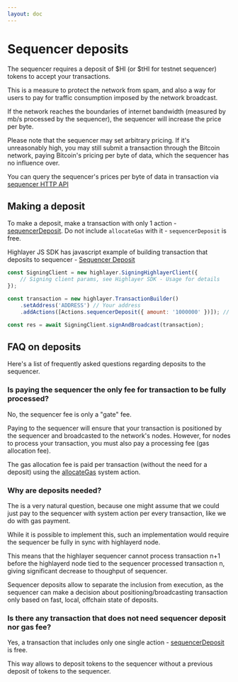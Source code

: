 ```yaml
---
layout: doc
---
```

# Sequencer deposits

The sequencer requires a deposit of $HI (or $tHI for testnet sequencer) tokens to accept your transactions.

This is a measure to protect the network from spam, and also a way for users to pay for traffic consumption imposed by the network broadcast.

If the network reaches the boundaries of internet bandwidth (measured by mb/s processed by the sequencer), the sequencer will increase the price per byte.

Please note that the sequencer may set arbitrary pricing. If it's unreasonably high, you may still submit a transaction through the Bitcoin network, paying Bitcoin's pricing per byte of data, which the sequencer has no influence over.

You can query the sequencer's prices per byte of data in transaction via [sequencer HTTP API](/general-documentation/http-api.md#fetch-pricing-per-byte)

## Making a deposit

To make a deposit, make a transaction with only 1 action - [sequencerDeposit](/general-documentation/system-actions.md#sequencerdeposit). Do not include `allocateGas` with it - `sequencerDeposit` is free.

Highlayer JS SDK has javascript example of building transaction that deposits to sequencer - [Sequencer Deposit](/highlayer-sdk/transactions.md#sequencer-deposit)

```js
const SigningClient = new highlayer.SigningHighlayerClient({
    // Signing client params, see Highlayer SDK - Usage for details
});

const transaction = new highlayer.TransactionBuilder()
	.setAddress('ADDRESS') // Your address
	.addActions([Actions.sequencerDeposit({ amount: '1000000' })]); // Amount in Alans

const res = await SigningClient.signAndBroadcast(transaction);
```

## FAQ on deposits 

Here's a list of frequently asked questions regarding deposits to the sequencer.

### Is paying the sequencer the only fee for transaction to be fully processed?

No, the sequencer fee is only a "gate" fee.

Paying to the sequencer will ensure that your transaction is positioned by the sequencer and broadcasted to the network's nodes. However, for nodes to process your transaction, you must also pay a processing fee (gas allocation fee).

The gas allocation fee is paid per transaction (without the need for a deposit) using the [allocateGas](/general-documentation/system-actions.md#allocategas) system action.

### Why are deposits needed? 

The is a very natural question, because one might assume that we could just pay to the sequencer with system action per every transaction, like we do with gas payment.

While it is possible to implement this, such an implementation would require the sequencer be fully in sync with highlayerd node.

This means that the highlayer sequencer cannot process transaction n+1 before the highlayerd node tied to the sequencer processed transaction n, giving significant decrease to thoughput of sequencer.

Sequencer deposits allow to separate the inclusion from execution, as the sequencer can make a decision about positioning/broadcasting transaction only based on fast, local, offchain state of deposits.

### Is there any transaction that does not need sequencer deposit nor gas fee?

Yes, a transaction that includes only one single action - [sequencerDeposit](/general-documentation/system-actions.md#sequencerdeposit) is free.

This way allows to deposit tokens to the sequencer without a previous deposit of tokens to the sequencer.
